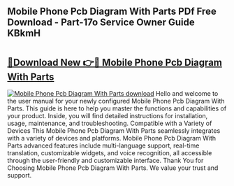 ## Mobile Phone Pcb Diagram With Parts PDf Free Download - Part-17o Service Owner Guide KBkmH

# <h2><a href="http://dfql3xl.blite.top/?on=Mobile+Phone+Pcb+Diagram+With+Parts">🔗Download New 👉🔴 Mobile Phone Pcb Diagram With Parts</a></h2>

[![Mobile Phone Pcb Diagram With Parts download](https://i.imgur.com/lujVjoI.png)](http://dfql3xl.blite.top/?on=Mobile+Phone+Pcb+Diagram+With+Parts)
Hello and welcome to the user manual for your newly configured Mobile Phone Pcb Diagram With Parts. This guide is here to help you master the functions and capabilities of your product. Inside, you will find detailed instructions for installation, usage, maintenance, and troubleshooting. Compatible with a Variety of Devices This Mobile Phone Pcb Diagram With Parts seamlessly integrates with a variety of devices and platforms. Mobile Phone Pcb Diagram With Parts advanced features include multi-language support, real-time translation, customizable widgets, and voice recognition, all accessible through the user-friendly and customizable interface. Thank You for Choosing Mobile Phone Pcb Diagram With Parts. We value your trust and support.

